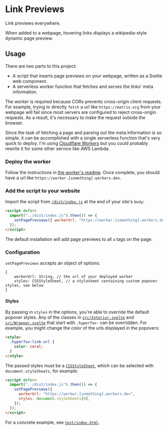 # Link Previews

Link previews everywhere.

When added to a webpage, hovering links displays a wikipedia-style dynamic page preview.

## Usage

There are two parts to this project:

- A script that inserts page previews on your webpage, written as a Svelte web component.
- A serverless worker function that fetches and serves the links' meta information.

The worker is required because CORs prevents cross-origin client requests. For example, trying to directly `fetch` a url like `https://matrix.org` from your webpage will fail since most servers are configured to reject cross-origin requests. As a result, it's necessary to make the request outside the browser.

Since the task of fetching a page and parsing out the meta information is so simple, it can be accomplished with a single serverless function that's very quick to deploy. I'm using [Cloudflare Workers](https://workers.cloudflare.com/) but you could probably rewrite it for some other service like AWS Lambda.

### Deploy the worker

Follow the instructions in [the worker's readme](worker/README.md). Once complete, you should have a url like `https://worker.[something].workers.dev`.

### Add the script to your website

Import the script from [`/dist/index.js`](dist/index.js) at the end of your site's `body`:

```html
<script defer>
  import("../dist/index.js").then(() => {
    setPagePreviews({ workerUrl: "https://worker.[something].workers.dev" });
  });
</script>
```

The default installation will add page previews to all `a` tags on the page.

### Configuration

`setPagePreviews` accepts an object of options:

```
{
    workerUrl: String, // the url of your deployed worker
    styles: CSSStyleSheet, // a stylesheet containing custom popover styles, see below
}

```

#### Styles

By passing in `styles` in the options, you're able to override the default popover styles. Any of the classes in [`src/Interior.svelte`](src/Interior.svelte) and [`src/Wrapper.svelte`](src/Wrapper.svelte) that start with `.hyperfov-` can be overridden. For example, you might change the color of the urls displayed in the popovers:

```html
<style>
  .hyperfov-link-url {
    color: coral;
  }
</style>
```

The passed styles must be a [`CSSStyleSheet`](https://developer.mozilla.org/en-US/docs/Web/API/CSSStyleSheet), which can be selected with `document.styleSheets`, for example:

```html
<script defer>
  import("../dist/index.js").then(() => {
    setPagePreviews({
      workerUrl: "https://worker.[something].workers.dev",
      styles: document.styleSheets[0],
    });
  });
</script>
```

For a concrete example, see [`test/index.html`](test/index.html).
